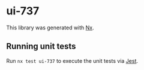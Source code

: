 # ui-737

This library was generated with [Nx](https://nx.dev).

## Running unit tests

Run `nx test ui-737` to execute the unit tests via [Jest](https://jestjs.io).
